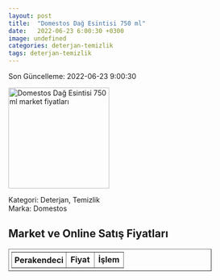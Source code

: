 ```yaml
---
layout: post
title:  "Domestos Dağ Esintisi 750 ml"
date:   2022-06-23 6:00:30 +0300
image: undefined
categories: deterjan-temizlik
tags: deterjan-temizlik
---
```


Son Güncelleme: 2022-06-23 9:00:30

<img src="undefined" width="200" alt="Domestos Dağ Esintisi 750 ml market fiyatları" />

Kategori: Deterjan, Temizlik
<br />
Marka: Domestos

<h2>Market ve Online Satış Fiyatları</h2>

<table border="1" style="padding: 5px;width:80%;">
  <tr>
    <td style="padding: 5px;"><strong>Perakendeci</strong></td>
    <td><strong>Fiyat</strong></td>
    <td><strong>İşlem</strong></td>
  </tr>
  
</table>
